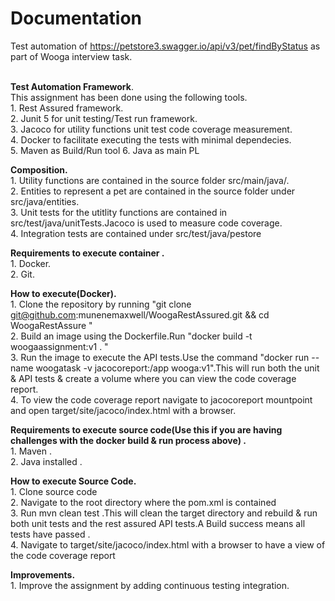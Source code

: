 # Documentation
Test automation of https://petstore3.swagger.io/api/v3/pet/findByStatus as part of Wooga interview task. <br/>
 <br/>
 
**Test Automation Framework**.<br/> 
This assignment has been done using the following tools. <br/>
    1. Rest Assured framework.   <br/>
    2. Junit 5 for unit testing/Test run framework. <br/>
    3. Jacoco for utility functions unit test code coverage measurement. <br/>
    4. Docker to facilitate executing the tests with minimal dependecies.<br/>
    5. Maven as Build/Run tool
    6. Java as main PL
    
 
**Composition.** <br/>
    1. Utility functions are contained in the source folder src/main/java/.<br/>
    2. Entities to represent a pet are contained in the source folder under src/java/entities. <br/>
    3. Unit tests for the utitlity functions are contained in src/test/java/unitTests.Jacoco is used to measure code coverage.<br/>
    4. Integration tests are contained under  src/test/java/pestore
    
**Requirements to execute container .** <br/>
    1. Docker. <br/>
    2. Git.   <br/> 
    
**How to execute(Docker).** <br/>
    1. Clone the repository by running "git clone git@github.com:munenemaxwell/WoogaRestAssured.git && cd WoogaRestAssure " <br/> 
    2. Build an image using the Dockerfile.Run "docker build -t woogaassignment:v1 . "<br/>
    3. Run the image to execute the API tests.Use the command "docker run --name woogatask -v jacocoreport:/app wooga:v1".This will run both the unit & API tests & create a volume where you can view the code coverage report. <br/>
    4. To view the code coverage report navigate to jacocoreport mountpoint and open target/site/jacoco/index.html with a browser. <br/>
    
    
**Requirements to execute source code(Use this if you are having challenges with the docker build & run process above) .** <br/>
    1. Maven . <br/>
    2. Java installed .   <br/> 


**How to execute Source Code.** <br/>
    1. Clone source code  <br/>
    2. Navigate to the root directory where the pom.xml is contained <br/>
    3. Run mvn clean test .This will clean the target directory and rebuild & run both unit tests and the rest assured API tests.A Build success means all tests have passed . <br/>
    4. Navigate to target/site/jacoco/index.html with a browser to have a view of the code coverage report <br/>
    

**Improvements.**<br/>
    1. Improve the assignment by adding continuous testing integration.<br/>
    
 
 
   
    


